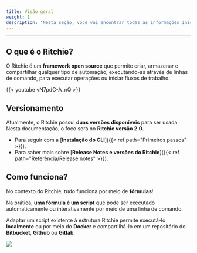 ```yaml
---
title: Visão geral
weight: 1
description: 'Nesta seção, você vai encontrar todas as informações iniciais sobre o Ritchie.'
---
```


---

## **O que é o Ritchie?**

O Ritchie é um **framework open source** que permite criar, armazenar e compartilhar qualquer tipo de automação, executando-as através de linhas de comando, para executar operações ou iniciar fluxos de trabalho.

{{< youtube vN7pdC-A_nQ >}}

## **Versionamento**

Atualmente, o Ritchie possui **duas versões disponíveis** para ser usada. Nesta documentação,  o foco será no **Ritchie versão 2.0.**

* Para seguir com a [**Instalação do CLI**]({{< ref path="Primeiros passos" >}}).
* Para saber mais sobre [**Release Notes e versões do Ritchie**]({{< ref path="Referência/Release notes" >}}).

## **Como funciona?**

No contexto do Ritchie, tudo funciona por meio de **fórmulas**!

Na prática, **uma fórmula é um script** que pode ser executado automaticamente ou interativamente por meio de uma linha de comando.

Adaptar um script existente à estrutura Ritchie permite executá-lo **localmente** ou por meio do **Docker** e compartilhá-lo em um repositório do **Bitbucket**, **Github** ou **Gitlab**.

![](/shared/formula-ritchie-en.jpg)
